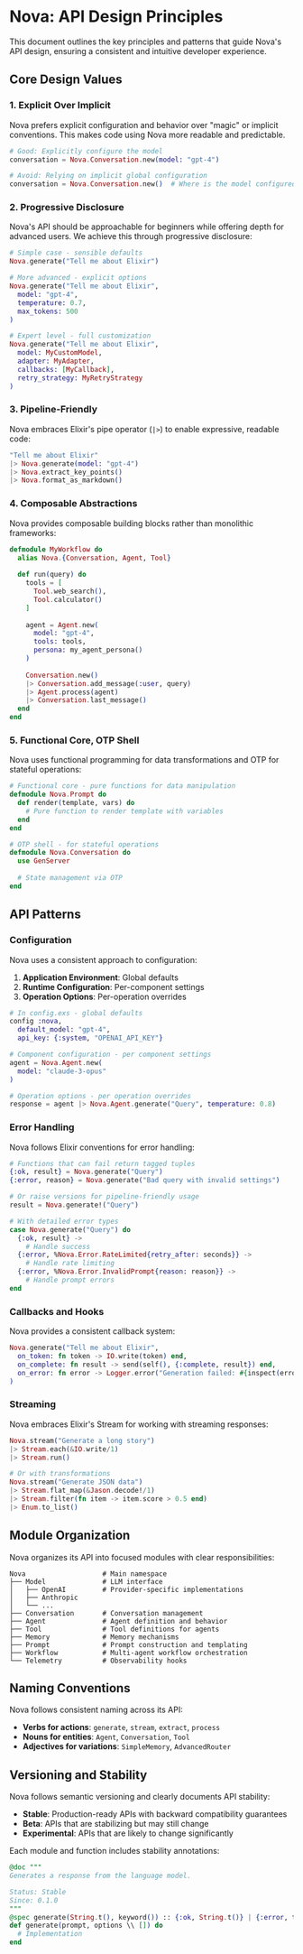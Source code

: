 # Nova: API Design Principles

This document outlines the key principles and patterns that guide Nova's API design, ensuring a consistent and intuitive developer experience.

## Core Design Values

### 1. Explicit Over Implicit

Nova prefers explicit configuration and behavior over "magic" or implicit conventions. This makes code using Nova more readable and predictable.

```elixir
# Good: Explicitly configure the model
conversation = Nova.Conversation.new(model: "gpt-4")

# Avoid: Relying on implicit global configuration
conversation = Nova.Conversation.new()  # Where is the model configured?
```

### 2. Progressive Disclosure

Nova's API should be approachable for beginners while offering depth for advanced users. We achieve this through progressive disclosure:

```elixir
# Simple case - sensible defaults
Nova.generate("Tell me about Elixir")

# More advanced - explicit options
Nova.generate("Tell me about Elixir",
  model: "gpt-4",
  temperature: 0.7,
  max_tokens: 500
)

# Expert level - full customization
Nova.generate("Tell me about Elixir",
  model: MyCustomModel,
  adapter: MyAdapter,
  callbacks: [MyCallback],
  retry_strategy: MyRetryStrategy
)
```

### 3. Pipeline-Friendly

Nova embraces Elixir's pipe operator (`|>`) to enable expressive, readable code:

```elixir
"Tell me about Elixir"
|> Nova.generate(model: "gpt-4")
|> Nova.extract_key_points()
|> Nova.format_as_markdown()
```

### 4. Composable Abstractions

Nova provides composable building blocks rather than monolithic frameworks:

```elixir
defmodule MyWorkflow do
  alias Nova.{Conversation, Agent, Tool}
  
  def run(query) do
    tools = [
      Tool.web_search(),
      Tool.calculator()
    ]
    
    agent = Agent.new(
      model: "gpt-4",
      tools: tools,
      persona: my_agent_persona()
    )
    
    Conversation.new()
    |> Conversation.add_message(:user, query)
    |> Agent.process(agent)
    |> Conversation.last_message()
  end
end
```

### 5. Functional Core, OTP Shell

Nova uses functional programming for data transformations and OTP for stateful operations:

```elixir
# Functional core - pure functions for data manipulation
defmodule Nova.Prompt do
  def render(template, vars) do
    # Pure function to render template with variables
  end
end

# OTP shell - for stateful operations
defmodule Nova.Conversation do
  use GenServer
  
  # State management via OTP
end
```

## API Patterns

### Configuration

Nova uses a consistent approach to configuration:

1. **Application Environment**: Global defaults
2. **Runtime Configuration**: Per-component settings
3. **Operation Options**: Per-operation overrides

```elixir
# In config.exs - global defaults
config :nova,
  default_model: "gpt-4",
  api_key: {:system, "OPENAI_API_KEY"}

# Component configuration - per component settings
agent = Nova.Agent.new(
  model: "claude-3-opus"
)

# Operation options - per operation overrides
response = agent |> Nova.Agent.generate("Query", temperature: 0.8)
```

### Error Handling

Nova follows Elixir conventions for error handling:

```elixir
# Functions that can fail return tagged tuples
{:ok, result} = Nova.generate("Query")
{:error, reason} = Nova.generate("Bad query with invalid settings")

# Or raise versions for pipeline-friendly usage
result = Nova.generate!("Query")

# With detailed error types
case Nova.generate("Query") do
  {:ok, result} -> 
    # Handle success
  {:error, %Nova.Error.RateLimited{retry_after: seconds}} -> 
    # Handle rate limiting
  {:error, %Nova.Error.InvalidPrompt{reason: reason}} ->
    # Handle prompt errors
end
```

### Callbacks and Hooks

Nova provides a consistent callback system:

```elixir
Nova.generate("Tell me about Elixir",
  on_token: fn token -> IO.write(token) end,
  on_complete: fn result -> send(self(), {:complete, result}) end,
  on_error: fn error -> Logger.error("Generation failed: #{inspect(error)}") end
)
```

### Streaming

Nova embraces Elixir's Stream for working with streaming responses:

```elixir
Nova.stream("Generate a long story")
|> Stream.each(&IO.write/1)
|> Stream.run()

# Or with transformations
Nova.stream("Generate JSON data")
|> Stream.flat_map(&Jason.decode!/1)
|> Stream.filter(fn item -> item.score > 0.5 end)
|> Enum.to_list()
```

## Module Organization

Nova organizes its API into focused modules with clear responsibilities:

```
Nova                   # Main namespace
├── Model              # LLM interface
│   ├── OpenAI         # Provider-specific implementations
│   ├── Anthropic
│   └── ...
├── Conversation       # Conversation management
├── Agent              # Agent definition and behavior
├── Tool               # Tool definitions for agents
├── Memory             # Memory mechanisms
├── Prompt             # Prompt construction and templating
├── Workflow           # Multi-agent workflow orchestration
└── Telemetry          # Observability hooks
```

## Naming Conventions

Nova follows consistent naming across its API:

- **Verbs for actions**: `generate`, `stream`, `extract`, `process`
- **Nouns for entities**: `Agent`, `Conversation`, `Tool`
- **Adjectives for variations**: `SimpleMemory`, `AdvancedRouter`

## Versioning and Stability

Nova follows semantic versioning and clearly documents API stability:

- **Stable**: Production-ready APIs with backward compatibility guarantees
- **Beta**: APIs that are stabilizing but may still change
- **Experimental**: APIs that are likely to change significantly

Each module and function includes stability annotations:

```elixir
@doc """
Generates a response from the language model.

Status: Stable
Since: 0.1.0
"""
@spec generate(String.t(), keyword()) :: {:ok, String.t()} | {:error, term()}
def generate(prompt, options \\ []) do
  # Implementation
end
```
